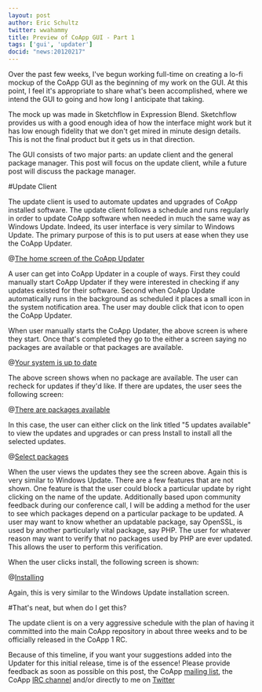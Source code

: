```yaml
---
layout: post
author: Eric Schultz
twitter: wwahammy
title: Preview of CoApp GUI - Part 1
tags: ['gui', 'updater']
docid: "news:20120217"
---
```


Over the past few weeks, I've begun working full-time on creating a lo-fi mockup of the CoApp GUI as the beginning of my work on the GUI. At this point, I feel it's appropriate to share what's been accomplished, where we intend the GUI to going and how long I anticipate that taking. 

The mock up was made in Sketchflow in Expression Blend. Sketchflow provides us with a good enough idea of how the interface might work but it has low enough fidelity that we don't get mired in minute design details. This is not the final product but it gets us in that direction.

The GUI consists of two major parts: an update client and the general package manager. This post will focus on the update client, while a future post will discuss the package manager.

#Update Client

The update client is used to automate updates and upgrades of CoApp installed software. The update client follows a schedule and runs regularly in order to update CoApp software when needed in much the same way as Windows Update. Indeed, its user interface is very similar to Windows Update. The primary purpose of this is to put users at ease when they use the CoApp Updater.

@[The home screen of the CoApp Updater](/images/blog/guipreview/coappupdatingchecking.png)

A user can get into CoApp Updater in a couple of ways. First they could manually start CoApp Updater if they were interested in checking if any updates existed for their software. Second when CoApp Update automatically runs in the background as scheduled it places a small icon in the system notification area. The user may double click that icon to open the CoApp Updater.

When user manually starts the CoApp Updater, the above screen is where they start. Once that's completed they go to the either a screen saying no packages are available or that packages are available.

@[Your system is up to date](/images/blog/guipreview/noupdates.png)

The above screen shows when no package are available. The user can recheck for updates if they'd like. If there are updates, the user sees the following screen:

@[There are packages available](/images/blog/guipreview/updatesavailable.png)

In this case, the user can either click on the link titled "5 updates available" to view the updates and upgrades or can press Install to install all the selected updates.

@[Select packages](/images/blog/guipreview/selectupdates.png)

When the user views the updates they see the screen above. Again this is very similar to Windows Update. There are a few features that are not shown. One feature is that the user could block a particular update by right clicking on the name of the update. Additionally based upon community feedback during our conference call, I will be adding a method for the user to see which packages depend on a particular package to be updated. A user may want to know whether an updatable package, say OpenSSL, is used by another particularly vital package, say PHP. The user for whatever reason may want to verify that no packages used by PHP are ever updated. This allows the user to perform this verification.

When the user clicks install, the following screen is shown:

@[Installing](/images/blog/guipreview/installingupdates.png)

Again, this is very similar to the Windows Update installation screen.

#That's neat, but when do I get this?

The update client is on a very aggressive schedule with the plan of having it committed into the main CoApp repository in about three weeks and to be officially released in the CoApp 1 RC.

Because of this timeline, if you want your suggestions added into the Updater for this initial release, time is of the essence! Please provide feedback as soon as possible on this post, the CoApp [mailing list](https://launchpad.net/~coapp-developers), the CoApp [IRC channel](http://coapp.org/developers/irc.html) and/or directly to me on [Twitter](https://twitter.com/wwahammy)